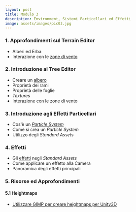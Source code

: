 ```yaml
---
layout: post
title: Modulo 3
description: Environment, Sistemi Particellari ed Effetti
image: assets/images/pic03.jpg
---
```


<h3>1. Approfondimenti sul Terrain Editor</h3>

<ul>
    <li>Alberi ed Erba</li>
    <li>Interazione con le <a href="https://docs.unity3d.com/Manual/terrain-WindZones.html" target="_blank">zone di vento</a></li>
</ul>

<h3>2. Introduzione al Tree Editor</h3>

<ul>
    <li>Creare un  <a href="https://docs.unity3d.com/Manual/tree-Structure.html" target="_blank">albero</a></li>
    <li>Proprietà dei rami</li>
    <li>Proprietà delle foglie</em></li>
    <li><em>Textures</em></li>
    <li>Interazione con le zone di vento</li>
</ul>

<h3>3. Introduzione agli Effetti Particellari</h3>

<ul>
    <li>Cos'è un <em><a href="https://docs.unity3d.com/Manual/PartSysWhatIs.html" target="_blank">Particle System</a></em></li>
    <li>Come si crea un <em>Particle System</em></li>
    <li>Utilizzo degli <em>Standard Assets</em></li>
</ul>

<h3>4. Effetti</h3>

<ul>
    <li>Gli <a href="https://docs.unity3d.com/Manual/comp-ImageEffects.html" target="_blank">effetti</a> negli <em>Standard Assets</em></li>
    <li>Come applicare un effetto alla Camera</li>
    <li>Panoramica degli effetti principali</li>
</ul>

<h3>5. Risorse ed Approfondimenti</h3>

<h4>5.1 Heightmaps</h4>

<ul>
    <li><a href="https://medium.com/@nickfourtimes/using-gimp-heightmaps-in-unity-16160e28ce22#.nh56lm459" target="_blank">Utilizzare GIMP per creare heightmaps per Unity3D</a></li>
</ul>